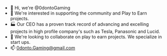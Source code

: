 - 👋 Hi, we're @0dontoGaming
- 👀 We're interested in supporting the community and Play to Earn projects. 
- 🏭 Our CEO has a proven track record of advancing and excelling projects in high profile company's such as Tesla, Panasonic and Lucid.
- 💞️ We're looking to collaborate on play to earn projects. We specialize in start ups.
- 📫 0donto.Gaming@gmail.com

<!---
0dontoGaming/0dontoGaming is a ✨ special ✨ repository because its `README.md` (this file) appears on your GitHub profile.
You can click the Preview link to take a look at your changes.
--->
